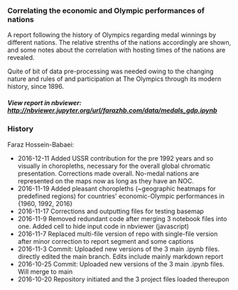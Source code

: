 
### Correlating the economic and Olympic performances of nations

A report following the history of Olympics regarding medal winnings by different nations. The relative strenths of the nations accordingly are shown, and some notes about the correlation with hosting times of the nations are revealed.

Quite of bit of data pre-processing was needed owing to the changing nature and rules of and participation at The Olympics through its modern history, since 1896.



##### View report in nbviewer: http://nbviewer.jupyter.org/url/farazhb.com/data/medals_gdp.ipynb

### History

Faraz Hossein-Babaei:
- 2016-12-11 Added USSR contribution for the pre 1992 years and so visually in choropleths, necessary for the overall global chromatic presentation. Corrections made overall. No-medal nations are represented on the maps now as long as they have an NOC.
- 2016-11-19 Added pleasant choropleths (~geographic heatmaps for predefined regions) for countries' economic-Olympic performances in {1960, 1992, 2016}
- 2016-11-17 Corrections and outputting files for testing basemap
- 2016-11-9  Removed redundant code after merging 3 notebook files into one. Added cell to hide input code in nbviewer (javascript)
- 2016-11-7  Replaced multi-file version of repo with single-file version after minor correction to report segment and some captions
- 2016-11-3  Commit: Uploaded new versions of the 3 main .ipynb files. directly edited the main branch. Edits include mainly markdown report
- 2016-10-25 Commit: Uploaded new versions of the 3 main .ipynb files. Will merge to main
- 2016-10-20 Repository initiated and the 3 project files loaded thereupon
